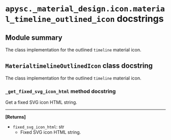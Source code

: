 # `apysc._material_design.icon.material_timeline_outlined_icon` docstrings

## Module summary

The class implementation for the outlined `timeline` material icon.

## `MaterialtimelineOutlinedIcon` class docstring

The class implementation for the outlined `timeline` material icon.

### `_get_fixed_svg_icon_html` method docstring

Get a fixed SVG icon HTML string.<hr>

**[Returns]**

- `fixed_svg_icon_html`: str
  - Fixed SVG icon HTML string.